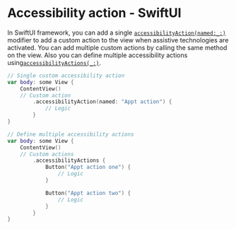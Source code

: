 # Accessibility action - SwiftUI

In SwiftUI framework, you can add a single [`accessibilityAction(named:_:)`](https://developer.apple.com/documentation/swiftui/view/accessibilityaction(_:_:)) modifier to add a custom action to the view when assistive technologies are activated. You can add multiple custom actions by calling the same method on the view.
Also you can define multiple accessibility actions using[`accessibilityActions(_:)`](https://developer.apple.com/documentation/swiftui/view/accessibilityactions(_:)).

```swift
// Single custom accessibility action
var body: some View {
    ContentView()
    // Custom action
        .accessibilityAction(named: "Appt action") {
            // Logic
        }
}
```

```swift
// Define multiple accessibility actions
var body: some View {
    ContentView()
    // Custom actions
        .accessibilityActions {
            Button("Appt action one") {
                // Logic
            }

            Button("Appt action two") {
                // Logic
            }
        }
}
```
